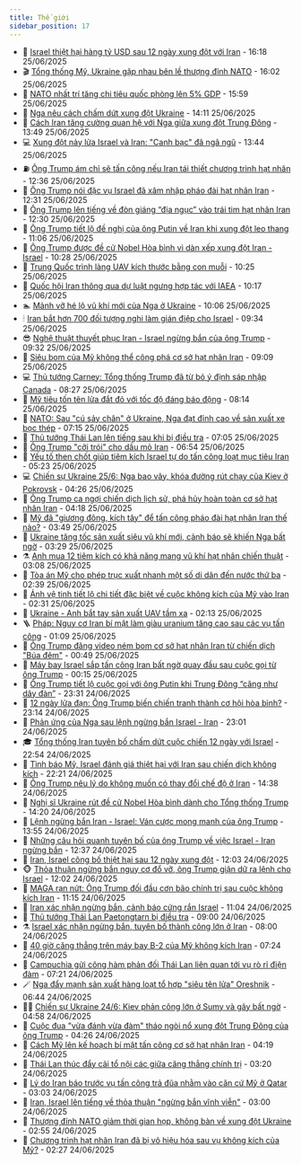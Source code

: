 ```yaml
---
title: Thế giới
sidebar_position: 17
---
```


<!-- dantri-the-gioi:START -->
- 🌋 [Israel thiệt hại hàng tỷ USD sau 12 ngày xung đột với Iran](https://dantri.com.vn/the-gioi/israel-thiet-hai-hang-ty-usd-sau-12-ngay-xung-dot-voi-iran-20250625231824802.htm) - 16:18 25/06/2025
- 🎬 [Tổng thống Mỹ, Ukraine gặp nhau bên lề thượng đỉnh NATO](https://dantri.com.vn/the-gioi/tong-thong-my-ukraine-gap-nhau-ben-le-thuong-dinh-nato-20250625213425183.htm) - 16:02 25/06/2025
- 🧰 [NATO nhất trí tăng chi tiêu quốc phòng lên 5% GDP](https://dantri.com.vn/the-gioi/nato-nhat-tri-tang-chi-tieu-quoc-phong-len-5-gdp-20250625201549891.htm) - 15:59 25/06/2025
- 🌋 [Nga nêu cách chấm dứt xung đột Ukraine](https://dantri.com.vn/the-gioi/nga-neu-cach-cham-dut-xung-dot-ukraine-20250625210818950.htm) - 14:11 25/06/2025
- 🗽 [Cách Iran tăng cường quan hệ với Nga giữa xung đột Trung Đông](https://dantri.com.vn/the-gioi/cach-iran-tang-cuong-quan-he-voi-nga-giua-xung-dot-trung-dong-20250625165041684.htm) - 13:49 25/06/2025
- 💻 [Xung đột nảy lửa Israel và Iran: &quot;Canh bạc&quot; đã ngã ngũ](https://dantri.com.vn/the-gioi/xung-dot-nay-lua-israel-va-iran-canh-bac-da-nga-ngu-20250624144106509.htm) - 13:44 25/06/2025
- ⛽️ [Ông Trump ám chỉ sẽ tấn công nếu Iran tái thiết chương trình hạt nhân](https://dantri.com.vn/the-gioi/ong-trump-am-chi-se-tan-cong-neu-iran-tai-thiet-chuong-trinh-hat-nhan-20250625163725939.htm) - 12:36 25/06/2025
- 🤩 [Ông Trump nói đặc vụ Israel đã xâm nhập pháo đài hạt nhân Iran](https://dantri.com.vn/the-gioi/ong-trump-noi-dac-vu-israel-da-xam-nhap-phao-dai-hat-nhan-iran-20250625181601791.htm) - 12:31 25/06/2025
- 🧐 [Ông Trump lên tiếng về đòn giáng “địa ngục” vào trái tim hạt nhân Iran](https://dantri.com.vn/the-gioi/ong-trump-len-tieng-ve-don-giang-dia-nguc-vao-trai-tim-hat-nhan-iran-20250625184914369.htm) - 12:30 25/06/2025
- 🎊 [Ông Trump tiết lộ đề nghị của ông Putin về Iran khi xung đột leo thang](https://dantri.com.vn/the-gioi/ong-trump-tiet-lo-de-nghi-cua-ong-putin-ve-iran-khi-xung-dot-leo-thang-20250625175123586.htm) - 11:06 25/06/2025
- 📝 [Ông Trump được đề cử Nobel Hòa bình vì dàn xếp xung đột Iran - Israel](https://dantri.com.vn/the-gioi/ong-trump-duoc-de-cu-nobel-hoa-binh-vi-dan-xep-xung-dot-iran-israel-20250625172457868.htm) - 10:28 25/06/2025
- 🤡 [Trung Quốc trình làng UAV kích thước bằng con muỗi](https://dantri.com.vn/the-gioi/trung-quoc-trinh-lang-uav-kich-thuoc-bang-con-muoi-20250625172518179.htm) - 10:25 25/06/2025
- 🥷 [Quốc hội Iran thông qua dự luật ngưng hợp tác với IAEA](https://dantri.com.vn/the-gioi/quoc-hoi-iran-thong-qua-du-luat-ngung-hop-tac-voi-iaea-20250625171706911.htm) - 10:17 25/06/2025
- 🏊 [Mảnh vỡ hé lộ vũ khí mới của Nga ở Ukraine](https://dantri.com.vn/the-gioi/manh-vo-he-lo-vu-khi-moi-cua-nga-o-ukraine-20250625170224501.htm) - 10:06 25/06/2025
- 🕯 [Iran bắt hơn 700 đối tượng nghi làm gián điệp cho Israel](https://dantri.com.vn/the-gioi/iran-bat-hon-700-doi-tuong-nghi-lam-gian-diep-cho-israel-20250625162825907.htm) - 09:34 25/06/2025
- 😎 [Nghệ thuật thuyết phục Iran - Israel ngừng bắn của ông Trump](https://dantri.com.vn/the-gioi/nghe-thuat-thuyet-phuc-iran-israel-ngung-ban-cua-ong-trump-20250625102922513.htm) - 09:32 25/06/2025
- 🌈 [Siêu bom của Mỹ không thể công phá cơ sở hạt nhân Iran](https://dantri.com.vn/the-gioi/sieu-bom-cua-my-khong-the-cong-pha-co-so-hat-nhan-iran-20250625100633538.htm) - 09:09 25/06/2025
- 💻 [Thủ tướng Carney: Tổng thống Trump đã từ bỏ ý định sáp nhập Canada](https://dantri.com.vn/the-gioi/thu-tuong-carney-tong-thong-trump-da-tu-bo-y-dinh-sap-nhap-canada-20250625150847260.htm) - 08:27 25/06/2025
- 🤖 [Mỹ tiêu tốn tên lửa đắt đỏ với tốc độ đáng báo động](https://dantri.com.vn/the-gioi/my-tieu-ton-ten-lua-dat-do-voi-toc-do-dang-bao-dong-20250625150545901.htm) - 08:14 25/06/2025
- 🦏 [NATO: Sau &quot;cú sảy chân&quot; ở Ukraine, Nga đạt đỉnh cao về sản xuất xe bọc thép](https://dantri.com.vn/the-gioi/nato-sau-cu-say-chan-o-ukraine-nga-dat-dinh-cao-ve-san-xuat-xe-boc-thep-20250625121100496.htm) - 07:15 25/06/2025
- 🌁 [Thủ tướng Thái Lan lên tiếng sau khi bị điều tra](https://dantri.com.vn/the-gioi/thu-tuong-thai-lan-len-tieng-sau-khi-bi-dieu-tra-20250625135900620.htm) - 07:05 25/06/2025
- 🐘 [Ông Trump &quot;cởi trói&quot; cho dầu mỏ Iran](https://dantri.com.vn/the-gioi/ong-trump-coi-troi-cho-dau-mo-iran-20250625133633051.htm) - 06:54 25/06/2025
- 🥷 [Yếu tố then chốt giúp tiêm kích Israel tự do tấn công loạt mục tiêu Iran](https://dantri.com.vn/the-gioi/yeu-to-then-chot-giup-tiem-kich-israel-tu-do-tan-cong-loat-muc-tieu-iran-20250625115949033.htm) - 05:23 25/06/2025
- 💻 [Chiến sự Ukraine 25/6: Nga bao vây, khóa đường rút chạy của Kiev ở Pokrovsk](https://dantri.com.vn/the-gioi/chien-su-ukraine-256-nga-bao-vay-khoa-duong-rut-chay-cua-kiev-o-pokrovsk-20250625110756414.htm) - 04:26 25/06/2025
- 🎡 [Ông Trump ca ngợi chiến dịch lịch sử, phá hủy hoàn toàn cơ sở hạt nhân Iran](https://dantri.com.vn/the-gioi/ong-trump-ca-ngoi-chien-dich-lich-su-pha-huy-hoan-toan-co-so-hat-nhan-iran-20250625105738173.htm) - 04:18 25/06/2025
- 🧰 [Mỹ đã &quot;giương đông, kích tây&quot; để tấn công pháo đài hạt nhân Iran thế nào?](https://dantri.com.vn/the-gioi/my-da-giuong-dong-kich-tay-de-tan-cong-phao-dai-hat-nhan-iran-the-nao-20250625104228557.htm) - 03:49 25/06/2025
- 🥸 [Ukraine tăng tốc sản xuất siêu vũ khí mới, cảnh báo sẽ khiến Nga bất ngờ](https://dantri.com.vn/the-gioi/ukraine-tang-toc-san-xuat-sieu-vu-khi-moi-canh-bao-se-khien-nga-bat-ngo-20250625102604906.htm) - 03:29 25/06/2025
- ⚗️ [Anh mua 12 tiêm kích có khả năng mang vũ khí hạt nhân chiến thuật](https://dantri.com.vn/the-gioi/anh-mua-12-tiem-kich-co-kha-nang-mang-vu-khi-hat-nhan-chien-thuat-20250625100632928.htm) - 03:08 25/06/2025
- 🌮 [Tòa án Mỹ cho phép trục xuất nhanh một số di dân đến nước thứ ba](https://dantri.com.vn/the-gioi/toa-an-my-cho-phep-truc-xuat-nhanh-mot-so-di-dan-den-nuoc-thu-ba-20250625093517734.htm) - 02:39 25/06/2025
- 🎃 [Ảnh vệ tinh tiết lộ chi tiết đặc biệt về cuộc không kích của Mỹ vào Iran](https://dantri.com.vn/the-gioi/anh-ve-tinh-tiet-lo-chi-tiet-dac-biet-ve-cuoc-khong-kich-cua-my-vao-iran-20250625092847485.htm) - 02:31 25/06/2025
- 💫 [Ukraine - Anh bắt tay sản xuất UAV tầm xa](https://dantri.com.vn/the-gioi/ukraine-anh-bat-tay-san-xuat-uav-tam-xa-20250625091348851.htm) - 02:13 25/06/2025
- 🪜 [Pháp: Nguy cơ Iran bí mật làm giàu uranium tăng cao sau các vụ tấn công](https://dantri.com.vn/the-gioi/phap-nguy-co-iran-bi-mat-lam-giau-uranium-tang-cao-sau-cac-vu-tan-cong-20250625075104135.htm) - 01:09 25/06/2025
- 🌋 [Ông Trump đăng video ném bom cơ sở hạt nhân Iran từ chiến dịch &quot;Búa đêm&quot;](https://dantri.com.vn/the-gioi/ong-trump-dang-video-nem-bom-co-so-hat-nhan-iran-tu-chien-dich-bua-dem-20250625073958371.htm) - 00:49 25/06/2025
- 🦏 [Máy bay Israel sắp tấn công Iran bất ngờ quay đầu sau cuộc gọi từ ông Trump](https://dantri.com.vn/the-gioi/may-bay-israel-sap-tan-cong-iran-bat-ngo-quay-dau-sau-cuoc-goi-tu-ong-trump-20250625063011973.htm) - 00:15 25/06/2025
- 👀 [Ông Trump tiết lộ cuộc gọi với ông Putin khi Trung Đông “căng như dây đàn”](https://dantri.com.vn/the-gioi/ong-trump-tiet-lo-cuoc-goi-voi-ong-putin-khi-trung-dong-cang-nhu-day-dan-20250625062124301.htm) - 23:31 24/06/2025
- 🧰 [12 ngày lửa đạn: Ông Trump biến chiến tranh thành cơ hội hòa bình?](https://dantri.com.vn/the-gioi/12-ngay-lua-dan-ong-trump-bien-chien-tranh-thanh-co-hoi-hoa-binh-20250625061345896.htm) - 23:14 24/06/2025
- 🚀 [Phản ứng của Nga sau lệnh ngừng bắn Israel - Iran](https://dantri.com.vn/the-gioi/phan-ung-cua-nga-sau-lenh-ngung-ban-israel-iran-20250625055015207.htm) - 23:01 24/06/2025
- 🎓 [Tổng thống Iran tuyên bố chấm dứt cuộc chiến 12 ngày với Israel](https://dantri.com.vn/the-gioi/tong-thong-iran-tuyen-bo-cham-dut-cuoc-chien-12-ngay-voi-israel-20250625054651808.htm) - 22:54 24/06/2025
- 🥸 [Tình báo Mỹ, Israel đánh giá thiệt hại với Iran sau chiến dịch không kích](https://dantri.com.vn/the-gioi/tinh-bao-my-israel-danh-gia-thiet-hai-voi-iran-sau-chien-dich-khong-kich-20250625051352556.htm) - 22:21 24/06/2025
- 🦅 [Ông Trump nêu lý do không muốn có thay đổi chế độ ở Iran](https://dantri.com.vn/the-gioi/ong-trump-neu-ly-do-khong-muon-co-thay-doi-che-do-o-iran-20250624213248486.htm) - 14:38 24/06/2025
- 🤭 [Nghị sĩ Ukraine rút đề cử Nobel Hòa bình dành cho Tổng thống Trump](https://dantri.com.vn/the-gioi/nghi-si-ukraine-rut-de-cu-nobel-hoa-binh-danh-cho-tong-thong-trump-20250624211535657.htm) - 14:20 24/06/2025
- 🤖 [Lệnh ngừng bắn Iran - Israel: Ván cược mong manh của ông Trump](https://dantri.com.vn/the-gioi/lenh-ngung-ban-iran-israel-van-cuoc-mong-manh-cua-ong-trump-20250624203828273.htm) - 13:55 24/06/2025
- 🐲 [Những câu hỏi quanh tuyên bố của ông Trump về việc Israel - Iran ngừng bắn](https://dantri.com.vn/the-gioi/nhung-cau-hoi-quanh-tuyen-bo-cua-ong-trump-ve-viec-israel-iran-ngung-ban-20250624160110909.htm) - 12:37 24/06/2025
- 🫣 [Iran, Israel công bố thiệt hại sau 12 ngày xung đột](https://dantri.com.vn/the-gioi/iran-israel-cong-bo-thiet-hai-sau-12-ngay-xung-dot-20250624190124034.htm) - 12:03 24/06/2025
- 🐵 [Thỏa thuận ngừng bắn nguy cơ đổ vỡ, ông Trump giận dữ ra lệnh cho Israel](https://dantri.com.vn/the-gioi/thoa-thuan-ngung-ban-nguy-co-do-vo-ong-trump-gian-du-ra-lenh-cho-israel-20250624182827274.htm) - 12:02 24/06/2025
- 🫶 [MAGA rạn nứt: Ông Trump đối đầu cơn bão chính trị sau cuộc không kích Iran](https://dantri.com.vn/the-gioi/maga-ran-nut-ong-trump-doi-dau-con-bao-chinh-tri-sau-cuoc-khong-kich-iran-20250624143915802.htm) - 11:15 24/06/2025
- 💃 [Iran xác nhận ngừng bắn, cảnh báo cứng rắn Israel](https://dantri.com.vn/the-gioi/iran-xac-nhan-ngung-ban-canh-bao-cung-ran-israel-20250624175820092.htm) - 11:04 24/06/2025
- 💫 [Thủ tướng Thái Lan Paetongtarn bị điều tra](https://dantri.com.vn/the-gioi/thu-tuong-thai-lan-paetongtarn-bi-dieu-tra-20250624155901025.htm) - 09:00 24/06/2025
- ⚗️ [Israel xác nhận ngừng bắn, tuyên bố thành công lớn ở Iran](https://dantri.com.vn/the-gioi/israel-xac-nhan-ngung-ban-tuyen-bo-thanh-cong-lon-o-iran-20250624143235991.htm) - 08:00 24/06/2025
- 🥷 [40 giờ căng thẳng trên máy bay B-2 của Mỹ không kích Iran](https://dantri.com.vn/the-gioi/40-gio-cang-thang-tren-may-bay-b-2-cua-my-khong-kich-iran-20250624134927378.htm) - 07:24 24/06/2025
- 🥸 [Campuchia gửi công hàm phản đối Thái Lan liên quan tới vụ rò rỉ điện đàm](https://dantri.com.vn/the-gioi/campuchia-gui-cong-ham-phan-doi-thai-lan-lien-quan-toi-vu-ro-ri-dien-dam-20250624141605306.htm) - 07:21 24/06/2025
- 🪄 [Nga đẩy mạnh sản xuất hàng loạt tổ hợp &quot;siêu tên lửa&quot; Oreshnik](https://dantri.com.vn/the-gioi/nga-day-manh-san-xuat-hang-loat-to-hop-sieu-ten-lua-oreshnik-20250623214046223.htm) - 06:44 24/06/2025
- 🧑‍💻 [Chiến sự Ukraine 24/6: Kiev phản công lớn ở Sumy và gây bất ngờ](https://dantri.com.vn/the-gioi/chien-su-ukraine-246-kiev-phan-cong-lon-o-sumy-va-gay-bat-ngo-20250624112931317.htm) - 04:58 24/06/2025
- 🤭 [Cuộc đua &quot;vừa đánh vừa đàm&quot; tháo ngòi nổ xung đột Trung Đông của ông Trump](https://dantri.com.vn/the-gioi/cuoc-dua-vua-danh-vua-dam-thao-ngoi-no-xung-dot-trung-dong-cua-ong-trump-20250624105138797.htm) - 04:26 24/06/2025
- 🗽 [Cách Mỹ lên kế hoạch bí mật tấn công cơ sở hạt nhân Iran](https://dantri.com.vn/the-gioi/cach-my-len-ke-hoach-bi-mat-tan-cong-co-so-hat-nhan-iran-20250624111853261.htm) - 04:19 24/06/2025
- 🤖 [Thái Lan thúc đẩy cải tổ nội các giữa căng thẳng chính trị](https://dantri.com.vn/the-gioi/thai-lan-thuc-day-cai-to-noi-cac-giua-cang-thang-chinh-tri-20250624101940204.htm) - 03:20 24/06/2025
- 🌈 [Lý do Iran báo trước vụ tấn công trả đũa nhằm vào căn cứ Mỹ ở Qatar](https://dantri.com.vn/the-gioi/ly-do-iran-bao-truoc-vu-tan-cong-tra-dua-nham-vao-can-cu-my-o-qatar-20250624094451151.htm) - 03:03 24/06/2025
- 🤩 [Iran, Israel lên tiếng về thỏa thuận &quot;ngừng bắn vĩnh viễn&quot;](https://dantri.com.vn/the-gioi/iran-israel-len-tieng-ve-thoa-thuan-ngung-ban-vinh-vien-20250624094055974.htm) - 03:00 24/06/2025
- 🤗 [Thượng đỉnh NATO giảm thời gian họp, không bàn về xung đột Ukraine](https://dantri.com.vn/the-gioi/thuong-dinh-nato-giam-thoi-gian-hop-khong-ban-ve-xung-dot-ukraine-20250624095402077.htm) - 02:55 24/06/2025
- 🙉 [Chương trình hạt nhân Iran đã bị vô hiệu hóa sau vụ không kích của Mỹ?](https://dantri.com.vn/the-gioi/chuong-trinh-hat-nhan-iran-da-bi-vo-hieu-hoa-sau-vu-khong-kich-cua-my-20250624091136177.htm) - 02:27 24/06/2025<!-- dantri-the-gioi:END -->
